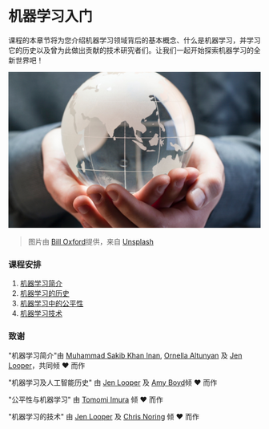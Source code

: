 # 机器学习入门

课程的本章节将为您介绍机器学习领域背后的基本概念、什么是机器学习，并学习它的历史以及曾为此做出贡献的技术研究者们。让我们一起开始探索机器学习的全新世界吧！

![globe](images/globe.jpg)
> 图片由 <a href="https://unsplash.com/@bill_oxford?utm_source=unsplash&utm_medium=referral&utm_content=creditCopyText">Bill Oxford</a>提供，来自 <a href="https://unsplash.com/s/photos/globe?utm_source=unsplash&utm_medium=referral&utm_content=creditCopyText">Unsplash</a>
  
### 课程安排

1. [机器学习简介](../1-intro-to-ML/README.md)
1. [机器学习的历史](../2-history-of-ML/README.md)
1. [机器学习中的公平性](../3-fairness/README.md)
1. [机器学习技术](../4-techniques-of-ML/README.md)
### 致谢

"机器学习简介"由 [Muhammad Sakib Khan Inan](https://twitter.com/Sakibinan), [Ornella Altunyan](https://twitter.com/ornelladotcom) 及 [Jen Looper](https://twitter.com/jenlooper)，共同倾 ♥️ 而作

"机器学习及人工智能历史" 由 [Jen Looper](https://twitter.com/jenlooper) 及 [Amy Boyd](https://twitter.com/AmyKateNicho)倾 ♥️ 而作

"公平性与机器学习" 由 [Tomomi Imura](https://twitter.com/girliemac) 倾 ♥️ 而作 

"机器学习的技术" 由 [Jen Looper](https://twitter.com/jenlooper) 及 [Chris Noring](https://twitter.com/softchris) 倾 ♥️ 而作
